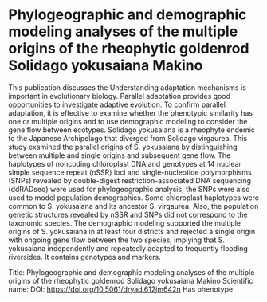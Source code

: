 # Phylogeographic and demographic modeling analyses of the multiple origins of the rheophytic goldenrod Solidago yokusaiana Makino

This publication discusses the Understanding adaptation mechanisms is important in evolutionary biology. Parallel adaptation provides good opportunities to investigate adaptive evolution. To confirm parallel adaptation, it is effective to examine whether the phenotypic similarity has one or multiple origins and to use demographic modeling to consider the gene flow between ecotypes. Solidago yokusaiana is a rheophyte endemic to the Japanese Archipelago that diverged from Solidago virgaurea. This study examined the parallel origins of S. yokusaiana by distinguishing between multiple and single origins and subsequent gene flow. The haplotypes of noncoding chloroplast DNA and genotypes at 14 nuclear simple sequence repeat (nSSR) loci and single-nucleotide polymorphisms (SNPs) revealed by double-digest restriction-associated DNA sequencing (ddRADseq) were used for phylogeographic analysis; the SNPs were also used to model population demographics. Some chloroplast haplotypes were common to S. yokusaiana and its ancestor S. virgaurea. Also, the population genetic structures revealed by nSSR and SNPs did not correspond to the taxonomic species. The demographic modeling supported the multiple origins of S. yokusaiana in at least four districts and rejected a single origin with ongoing gene flow between the two species, implying that S. yokusaiana independently and repeatedly adapted to frequently flooding riversides.
It contains  genotypes and  markers.

Title: Phylogeographic and demographic modeling analyses of the multiple origins of the rheophytic goldenrod Solidago yokusaiana Makino
Scientific name: 
DOI: https://doi.org/10.5061/dryad.612jm642n
Has phenotype 

